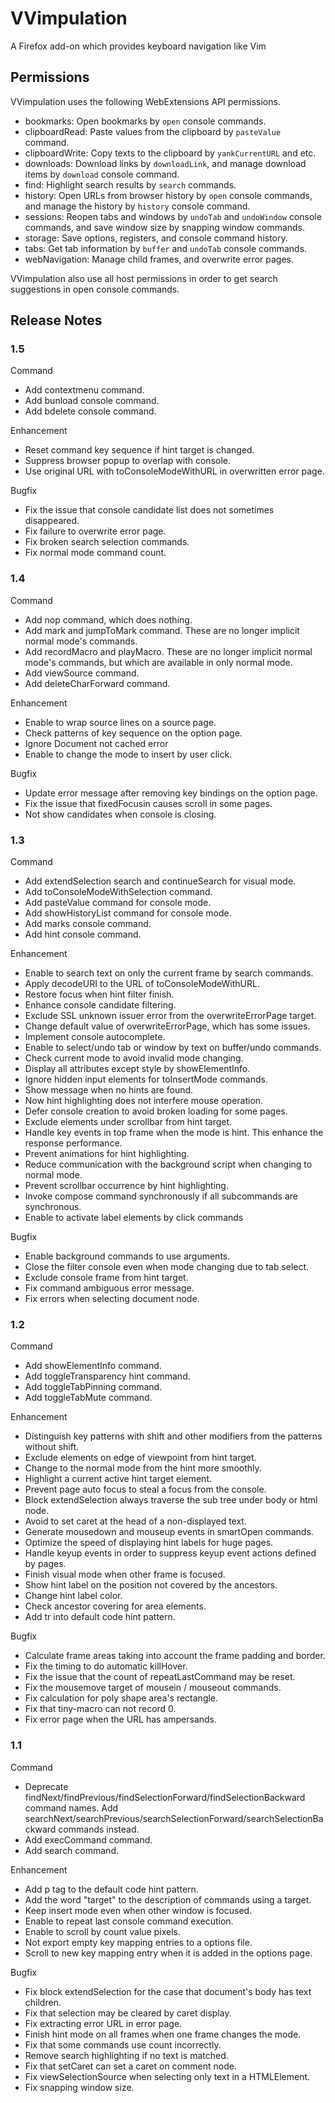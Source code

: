 # VVimpulation
A Firefox add-on which provides keyboard navigation like Vim

## Permissions

VVimpulation uses the following WebExtensions API permissions.

- bookmarks: Open bookmarks by `open` console commands.
- clipboardRead: Paste values from the clipboard by `pasteValue` command.
- clipboardWrite: Copy texts to the clipboard by `yankCurrentURL` and etc.
- downloads: Download links by `downloadLink`, and manage download items by `download` console command.
- find: Highlight search results by `search` commands.
- history: Open URLs from browser history by `open` console commands, and manage the history by `history` console command.
- sessions: Reopen tabs and windows by `undoTab` and `undoWindow` console commands, and save window size by snapping window commands.
- storage: Save options, registers, and console command history.
- tabs: Get tab information by `buffer` and `undoTab` console commands.
- webNavigation: Manage child frames, and overwrite error pages.

VVimpulation also use all host permissions in order to get search suggestions in open console commands.

## Release Notes

### 1.5

Command
- Add contextmenu command.
- Add bunload console command.
- Add bdelete console command.

Enhancement
- Reset command key sequence if hint target is changed.
- Suppress browser popup to overlap with console.
- Use original URL with toConsoleModeWithURL in overwritten error page.

Bugfix
- Fix the issue that console candidate list does not sometimes disappeared.
- Fix failure to overwrite error page.
- Fix broken search selection commands.
- Fix normal mode command count.

### 1.4

Command
- Add nop command, which does nothing.
- Add mark and jumpToMark command. These are no longer implicit normal mode's commands.
- Add recordMacro and playMacro. These are no longer implicit normal mode's commands, but which are available in only normal mode.
- Add viewSource command.
- Add deleteCharForward command.

Enhancement
- Enable to wrap source lines on a source page.
- Check patterns of key sequence on the option page.
- Ignore Document not cached error
- Enable to change the mode to insert by user click.

Bugfix
- Update error message after removing key bindings on the option page.
- Fix the issue that fixedFocusin causes scroll in some pages.
- Not show candidates when console is closing.

### 1.3

Command
- Add extendSelection search and continueSearch for visual mode.
- Add toConsoleModeWithSelection command.
- Add pasteValue command for console mode.
- Add showHistoryList command for console mode.
- Add marks console command.
- Add hint console command.

Enhancement
- Enable to search text on only the current frame by search commands.
- Apply decodeURI to the URL of toConsoleModeWithURL.
- Restore focus when hint filter finish.
- Enhance console candidate filtering.
- Exclude SSL unknown issuer error from the overwriteErrorPage target.
- Change default value of overwriteErrorPage, which has some issues.
- Implement console autocomplete.
- Enable to select/undo tab or window by text on buffer/undo commands.
- Check current mode to avoid invalid mode changing.
- Display all attributes except style by showElementInfo.
- Ignore hidden input elements for toInsertMode commands.
- Show message when no hints are found.
- Now hint highlighting does not interfere mouse operation.
- Defer console creation to avoid broken loading for some pages.
- Exclude elements under scrollbar from hint target.
- Handle key events in top frame when the mode is hint. This enhance the response performance.
- Prevent animations for hint highlighting.
- Reduce communication with the background script when changing to normal mode.
- Prevent scrollbar occurrence by hint highlighting.
- Invoke compose command synchronously if all subcommands are synchronous.
- Enable to activate label elements by click commands

Bugfix
- Enable background commands to use arguments.
- Close the filter console even when mode changing due to tab select.
- Exclude console frame from hint target.
- Fix command ambiguous error message.
- Fix errors when selecting document node.

### 1.2

Command
- Add showElementInfo command.
- Add toggleTransparency hint command.
- Add toggleTabPinning command.
- Add toggleTabMute command.

Enhancement
- Distinguish key patterns with shift and other modifiers from the patterns without shift.
- Exclude elements on edge of viewpoint from hint target.
- Change to the normal mode from the hint more smoothly.
- Highlight a current active hint target element.
- Prevent page auto focus to steal a focus from the console.
- Block extendSelection always traverse the sub tree under body or html node.
- Avoid to set caret at the head of a non-displayed text.
- Generate mousedown and mouseup events in smartOpen commands.
- Optimize the speed of displaying hint labels for huge pages.
- Handle keyup events in order to suppress keyup event actions defined by pages.
- Finish visual mode when other frame is focused.
- Show hint label on the position not covered by the ancestors.
- Change hint label color.
- Check ancestor covering for area elements.
- Add tr into default code hint pattern.

Bugfix
- Calculate frame areas taking into account the frame padding and border.
- Fix the timing to do automatic killHover.
- Fix the issue that the count of repeatLastCommand may be reset.
- Fix the mousemove target of mousein / mouseout commands.
- Fix calculation for poly shape area's rectangle.
- Fix that tiny-macro can not record 0.
- Fix error page when the URL has ampersands.

### 1.1

Command
- Deprecate findNext/findPrevious/findSelectionForward/findSelectionBackward command names. Add searchNext/searchPrevious/searchSelectionForward/searchSelectionBackward commands instead.
- Add execCommand command.
- Add search command.

Enhancement
- Add p tag to the default code hint pattern.
- Add the word "target" to the description of commands using a target.
- Keep insert mode even when other window is focused.
- Enable to repeat last console command execution.
- Enable to scroll by count value pixels.
- Not export empty key mapping entries to a options file.
- Scroll to new key mapping entry when it is added in the options page.

Bugfix
- Fix block extendSelection for the case that document's body has text children.
- Fix that selection may be cleared by caret display.
- Fix extracting error URL in error page.
- Finish hint mode on all frames when one frame changes the mode.
- Fix that some commands use count incorrectly.
- Remove search highlighting if no text is matched.
- Fix that setCaret can set a caret on comment node.
- Fix viewSelectionSource when selecting only text in a HTMLElement.
- Fix snapping window size.

